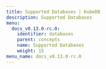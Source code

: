 ```yaml
---
title: Supported Databases | KubeDB
description: Supported Databases
menu:
  docs_v0.13.0-rc.0:
    identifier: databases
    parent: concepts
    name: Supported Databases
    weight: 15
menu_name: docs_v0.13.0-rc.0
---
```

